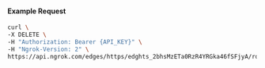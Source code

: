 <!-- Code generated for API Clients. DO NOT EDIT. -->

#### Example Request

```bash
curl \
-X DELETE \
-H "Authorization: Bearer {API_KEY}" \
-H "Ngrok-Version: 2" \
https://api.ngrok.com/edges/https/edghts_2bhsMzETa0RzR4YRGka46fSFjyA/routes/edghtsrt_2bhsN1ThsqqnQwiXWwbuW2kvnJk/oidc
```
